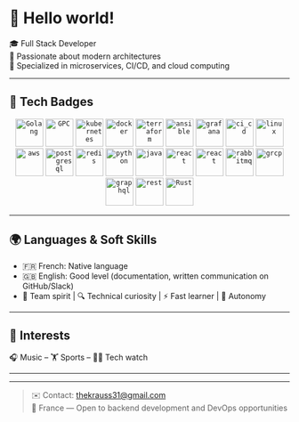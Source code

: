# 👋 Hello world!

🎓 Full Stack Developer  
🧠 Passionate about modern architectures  
🚀 Specialized in microservices, CI/CD, and cloud computing

---

## 🚀 Tech Badges
<div align="center">
<code><img width="50" src="https://raw.githubusercontent.com/marwin1991/profile-technology-icons/refs/heads/main/icons/go.png" alt="Golang" title="Golang"/></code>
<code><img width="50" src="https://raw.githubusercontent.com/marwin1991/profile-technology-icons/refs/heads/main/icons/gcp.png" alt="GPC" title="GPC"/></code>
<code><img width="50" src="https://raw.githubusercontent.com/marwin1991/profile-technology-icons/refs/heads/main/icons/kubernetes.png" alt="kubernetes" title="kubernetes"/></code>
<code><img width="50" src="https://raw.githubusercontent.com/marwin1991/profile-technology-icons/refs/heads/main/icons/docker.png" alt="docker" title="docker"/></code>
<code><img width="50" src="https://raw.githubusercontent.com/marwin1991/profile-technology-icons/refs/heads/main/icons/terraform.png" alt="terraform" title="terraform"/></code>
<code><img width="50" src="https://raw.githubusercontent.com/marwin1991/profile-technology-icons/refs/heads/main/icons/ansible.png" alt="ansible" title="ansible"/></code>
<code><img width="50" src="https://raw.githubusercontent.com/marwin1991/profile-technology-icons/refs/heads/main/icons/grafana.png" alt="grafana" title="grafana"/></code>
<code><img width="50" src="https://raw.githubusercontent.com/marwin1991/profile-technology-icons/refs/heads/main/icons/ci_cd.png" alt="ci_cd" title="ci_cd"/></code>
<code><img width="50" src="https://raw.githubusercontent.com/marwin1991/profile-technology-icons/refs/heads/main/icons/linux.png" alt="linux" title="linux"/></code>
<code><img width="50" src="https://raw.githubusercontent.com/marwin1991/profile-technology-icons/refs/heads/main/icons/aws.png" alt="aws" title="aws"/></code>
<code><img width="50" src="https://raw.githubusercontent.com/marwin1991/profile-technology-icons/refs/heads/main/icons/postgresql.png" alt="postgresql" title="postgresql"/></code>
<code><img width="50" src="https://raw.githubusercontent.com/marwin1991/profile-technology-icons/refs/heads/main/icons/redis.png" alt="redis" title="redis"/></code>
<code><img width="50" src="https://raw.githubusercontent.com/marwin1991/profile-technology-icons/refs/heads/main/icons/python.png" alt="python" title="python"/></code>
<code><img width="50" src="https://raw.githubusercontent.com/marwin1991/profile-technology-icons/refs/heads/main/icons/java.png" alt="java" title="java"/></code>
<code><img width="50" src="https://raw.githubusercontent.com/marwin1991/profile-technology-icons/refs/heads/main/icons/react.png" alt="react" title="react"/></code>
<code><img width="50" src="https://raw.githubusercontent.com/marwin1991/profile-technology-icons/refs/heads/main/icons/swagger.png" alt="react" title="react"/></code>
<code><img width="50" src="https://raw.githubusercontent.com/marwin1991/profile-technology-icons/refs/heads/main/icons/rabbitmq.png" alt="rabbitmq" title="rabbitmq"/></code>
<code><img width="50" src="https://raw.githubusercontent.com/marwin1991/profile-technology-icons/refs/heads/main/icons/grpc.png" alt="grcp" title="grcp"/></code>
<code><img width="50" src="https://raw.githubusercontent.com/marwin1991/profile-technology-icons/refs/heads/main/icons/graphql.png" alt="graphql" title="graphql"/></code>
<code><img width="50" src="https://raw.githubusercontent.com/marwin1991/profile-technology-icons/refs/heads/main/icons/rest.png" alt="rest" title="rest"/></code>
<code><img width="50" src="	https://raw.githubusercontent.com/marwin1991/profile-technology-icons/refs/heads/main/icons/rust.png" alt="Rust" title="Rust"/></code>
</div>

---

## 🌍 Languages & Soft Skills

- 🇫🇷 French: Native language  
- 🇬🇧 English: Good level (documentation, written communication on GitHub/Slack)  
- 🤝 Team spirit | 🔍 Technical curiosity | ⚡ Fast learner | 🧠 Autonomy

---

## 🎯 Interests

🎧 Music – 🏋️ Sports – 👨‍💻 Tech watch

---

---

> ✉️ Contact: thekrauss31@gmail.com  
> 📍 France — Open to backend development and DevOps opportunities
